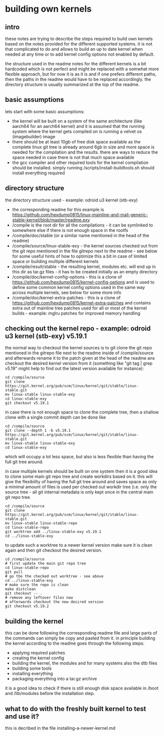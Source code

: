 # building own kernels

## intro

these notes are trying to describe the steps required to build own kernels based
on the notes provided for the different supported systems. it is not that
complicated to do and allows to build an up to date kernel when needed at any
time or to add kernel config options not enabled by default.

the structure used in the readme notes for the different kernels is a bit
hardcoded which is not perfect and might be replaced with a somwhat more
flexible approach, but for now it is as it is and if one prefers different
paths, then the paths in the readme would have to be replaced accordingly. the
directory structure is usually summarized at the top of the readme.

## basic assumptions

lets start with some basic assumptions:
- the kernel will be built on a system of the same architecture (like aarch64
  for an aarch64 kernel) and it is assumed that the running system where the
kernel gets compiled on is running a velvet os (imagebuilder) image
- there should be at least 10gb of free disk space available as the complete
  linux git tree is already around 6gb in size and more space is needed for the
compilation and the results. there are ways to reduce the space needed in case
there is not that much space available
- the gcc compiler and other required tools for the kernel compilation should
  be installed. simply running /scripts/install-buildtools.sh should install
everything required

## directory structure

the directory structure used - example: odroid u3 kernel (stb-exy)
- the corresponding readme for this example is
  https://github.com/hexdump0815/linux-mainline-and-mali-generic-stable-kernel/blob/master/readme.exy
- /compile is the root dir for all the compilations - it can be symlinked to
  somewhere else if there is not enough space in the rootfs
- /compile/doc/stable (or a similar name mentioned in the head of the readme)
- /compile/source/linux-stable-exy - the kernel sources checked out from the
  git repo mentioned in the file gitrepo next to the readme  - see below for some
useful hints of how to optimize this a bit in case of limited space or building
multiple different kernels
- /compile/result/stable - the resulting kernel, modules etc. will end up in
  this dir as tar.gz files - it has to be created initially as an empty
directory
- /compile/doc/kernel-config-options - this is a clone of
  https://github.com/hexdump0815/kernel-config-options and is used to define
some common kernel config options used in the same way across multiple kernels,
see below for some more info
- /compile/doc/kernel-extra-patches - this is a clone of
  https://github.com/hexdump0815/kernel-extra-patches and contains extra out of
mainline tree patches used for all or most of the kernel builds - example: mglru
patches for improved memory handling

## checking out the kernel repo - example: odroid u3 kernel (stb-exy) v5.19.1

the normal way to checkout the kernel sources is to git clone the git repo
mentioned in the gitrepo file next to the readme inside of /compile/source and
afterwards rename it to the patch given at the head of the readme ans checkout
the desired kernel version from it (something like "git tag | grep v5.19" might
help to find out the latest version available for instance):
```
cd /compile/source
git clone https://git.kernel.org/pub/scm/linux/kernel/git/stable/linux-stable.git
mv linux-stable linux-stable-exy
cd linux-stable-exy
git checkout v5.19.1
```

in case there is not enough space to clone the complete tree, then a shallow
clone with a single commit depth can be done like
```
cd /compile/source
git clone --depth 1 -b v5.19.1 https://git.kernel.org/pub/scm/linux/kernel/git/stable/linux-stable.git
mv linux-stable linux-stable-exy
cd linux-stable-exy
```
which will occupy a lot less space, but also is less flexible than having the
full git tree around.

in case multiple kernels should be built on one system then it is a good idea to
clone some main git repo tree and create workdirs based on it. this will give
the flexibility of having the full git tree around and saves space as only a
minimal amount of files is used per checked out workdir tree (i.e. only the
source tree - all git internal metadata is only kept once in the central main
git repo tree.
```
cd /compile/source
git clone https://git.kernel.org/pub/scm/linux/kernel/git/stable/linux-stable.git
mv linux-stable linux-stable-repo
cd linux-stable-repo
git worktree add ../linux-stable-exy v5.19.1
cd ../linux-stable-exy
```
to update such a worktree to a newer kernel version make sure it is clean again
and then git checkout the desired version.
```
cd /compile/source
# first update the main git repo tree
cd linux-stable-repo
git pull
# go the the checked out worktree - see above
cd ../linux-stable-exy
# make sure the repo is clean
make distclean
git checkout -- .
# remove any leftover files now
# afterwards checkout the new desired version
git checkout v5.19.2
```

## building the kernel

this can be done following the corresponding readme file and large parts of the
commands can simply be copy and pasted from it. in principle building the kernel
according to the readme goes through the following steps:

- applying required patches
- creating the kernel config
- building the kernel, the modules and for many systems also the dtb files
- building some tools
- installing everything
- packaging everything into a tar.gz archive

it is a good idea to check if there is still enough disk space available in
/boot and /lib/modules before the installation step.

## what to do with the freshly built kernel to test and use it?

this is decribed in the file installing-a-newer-kernel.md
